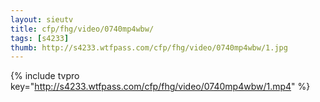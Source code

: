 ```yaml
--- 
layout: sieutv
title: cfp/fhg/video/0740mp4wbw/
tags: [s4233]
thumb: http://s4233.wtfpass.com/cfp/fhg/video/0740mp4wbw/1.jpg
---
```

{% include tvpro key="http://s4233.wtfpass.com/cfp/fhg/video/0740mp4wbw/1.mp4" %} 
